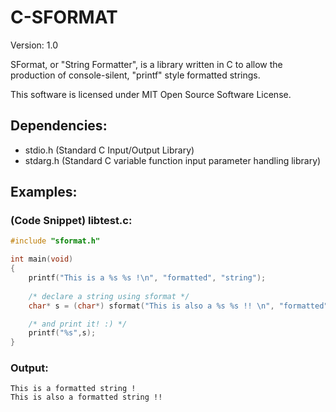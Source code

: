 # C-SFORMAT

Version: 1.0

SFormat, or "String Formatter", is a library written in C to allow the production of console-silent, "printf" style formatted strings.

This software is licensed under MIT Open Source Software License.
## Dependencies:
- stdio.h (Standard C Input/Output Library)
- stdarg.h (Standard C variable function input parameter handling library)

## Examples:

### (Code Snippet) libtest.c:
```C
#include "sformat.h"

int main(void)
{
    printf("This is a %s %s !\n", "formatted", "string");
    
    /* declare a string using sformat */
    char* s = (char*) sformat("This is also a %s %s !! \n", "formatted", "string");

    /* and print it! :) */
    printf("%s",s);
}
```
### Output: 
```
This is a formatted string !
This is also a formatted string !! 
```
